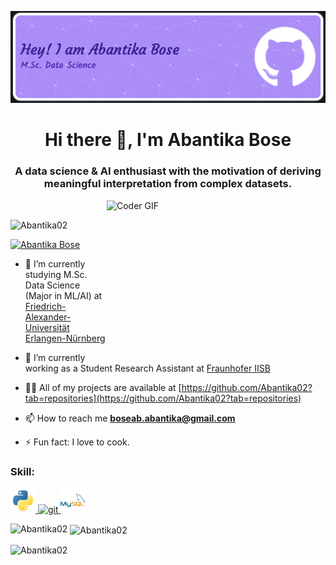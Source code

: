 ![Header](./github-header-image.png)

<h1 align="center">Hi there 👋, I'm Abantika Bose</h1>
<h3 align="center">A data science & AI enthusiast with the motivation of deriving meaningful interpretation from complex datasets.</h3>

<img alt="Coder GIF" align="right" height=250 width=350 src="https://user-images.githubusercontent.com/74038190/213760677-e45ca5f7-d1aa-4c2c-91e0-573819287304.gif" />
<br>
<p align="left"> <img src="https://komarev.com/ghpvc/?username=Abantika02&label=Profile%20views&color=0e75b6&style=flat" alt="Abantika02" /> </p>

<p align="left"> 
  <a href="https://www.linkedin.com/in/abantika-bose-4890921a7" target="_blank">
    <img src="https://img.shields.io/badge/LinkedIn-Abantika%20Bose-blue?style=for-the-badge&logo=linkedin" alt="Abantika Bose" />
  </a> 
</p>

- 🌱 I’m currently studying M.Sc. Data Science (Major in ML/AI) at [Friedrich-Alexander-Universität Erlangen-Nürnberg](https://www.fau.de)

- 🔭 I’m currently working as a Student Research Assistant at [Fraunhofer IISB](https://www.iisb.fraunhofer.de)

- 👨‍💻 All of my projects are available at [https://github.com/Abantika02?tab=repositories](https://github.com/Abantika02?tab=repositories)

- 📫 How to reach me **boseab.abantika@gmail.com**

- ⚡ Fun fact: I love to cook.

<h3 align="left">Skill:</h3>
<p align="left"> <a href="https://www.python.org" target="_blank" rel="noreferrer"> <img src="https://raw.githubusercontent.com/devicons/devicon/master/icons/python/python-original.svg" alt="python" width="40" height="40"/> </a> <a href="https://git-scm.com/" target="_blank" rel="noreferrer"> <img src="https://www.vectorlogo.zone/logos/git-scm/git-scm-icon.svg" alt="git" width="40" height="40"/> </a> </a> <a href="https://www.mysql.com/" target="_blank" rel="noreferrer"> <img src="https://raw.githubusercontent.com/devicons/devicon/master/icons/mysql/mysql-original-wordmark.svg" alt="mysql" width="40" height="40"/> </a> </p>

<p><img align="left" src="https://github-readme-stats.vercel.app/api/top-langs?username=Abantika02&show_icons=true&locale=en&layout=compact&bg_color=0D1117&border_color=FF7DCB&text_color=FFFFFF" alt="Abantika02" /></p>

<p>&nbsp;<img align="center" src="https://github-readme-stats.vercel.app/api?username=Abantika02&show_icons=true&locale=en&bg_color=0D1117&border_color=FF7DCB&text_color=FFFFFF" alt="Abantika02" /></p>

<p><img align="center" src="https://github-readme-streak-stats.herokuapp.com/?user=Abantika02&background=0D1117&border=FF7DCB&stroke=FFFFFF&ring=FF7DCB&fire=FF7DCB&currStreakLabel=FFFFFF" alt="Abantika02" /></p>
